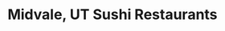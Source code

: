 ---
layout: city
title: Midvale, UT Sushi Restaurants
permalink: /utah/midvale/
stateAbbr: UT
stateName: Utah
cityName: Midvale

---